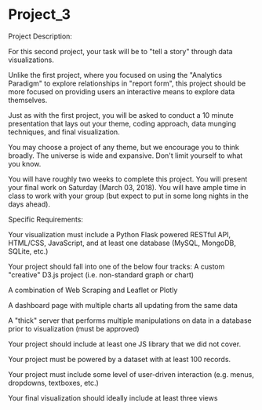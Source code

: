 # Project_3

Project Description:

For this second project, your task will be to "tell a story" through data visualizations. 

Unlike the first project, where you focused on using the "Analytics Paradigm" to explore relationships in "report form", this project should be more focused on providing users an interactive means to explore data themselves. 

Just as with the first project, you will be asked to conduct a 10 minute presentation that lays out your theme, coding approach, data munging techniques, and final visualization.

You may choose a project of any theme, but we encourage you to think broadly. The universe is wide and expansive. Don't limit yourself to what you know. 

You will have roughly two weeks to complete this project. You will present your final work on Saturday (March 03, 2018). You will have ample time in class to work with your group (but expect to put in some long nights in the days ahead).

Specific Requirements:

Your visualization must include a Python Flask powered RESTful API, HTML/CSS, JavaScript, and at least one database (MySQL, MongoDB, SQLite, etc.)

Your project should fall into one of the below four tracks: 
A custom "creative" D3.js project (i.e. non-standard graph or chart)

A combination of Web Scraping and Leaflet or Plotly

A dashboard page with multiple charts all updating from the same data

A "thick" server that performs multiple manipulations on data in a database prior to visualization (must be approved)

Your project should include at least one JS library that we did not cover.

Your project must be powered by a dataset with at least 100 records.

Your project must include some level of user-driven interaction (e.g. menus, dropdowns, textboxes, etc.)

Your final visualization should ideally include at least three views
